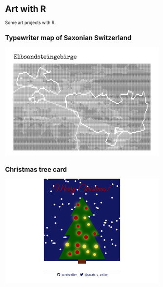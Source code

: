 # Art with R

Some art projects with R.

## Typewriter map of Saxonian Switzerland

![](map/national_park.png)

## Christmas tree card

![](christmas_tree/christmas_tree.png)

